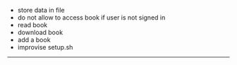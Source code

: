 - store data in file
- do not allow to access book if user is not signed in
- read book
- download book
- add a book
- improvise setup.sh

---
